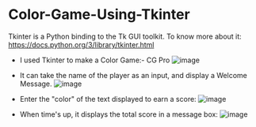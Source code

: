# Color-Game-Using-Tkinter

Tkinter is a Python binding to the Tk GUI toolkit.
To know more about it: https://docs.python.org/3/library/tkinter.html

- I used Tkinter to make a Color Game:- CG Pro
  ![image](https://user-images.githubusercontent.com/77614377/129097187-b554c560-5157-4377-84e6-fa6368eca3bc.png)

- It can take the name of the player as an input, and display a Welcome Message.
![image](https://user-images.githubusercontent.com/77614377/129097202-af6c7b0a-0e7e-41e2-a848-e25232f41472.png)

- Enter the "color" of the text displayed to earn a score:
![image](https://user-images.githubusercontent.com/77614377/129097230-918c7d9a-21c4-40ac-ad61-9b13cbb50d24.png)

- When time's up, it displays the total score in a message box:
![image](https://user-images.githubusercontent.com/77614377/129097254-c844f3a3-9e68-4e4e-b5b5-a53d723907cf.png)
 
